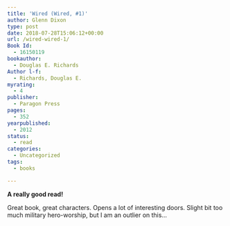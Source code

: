 ```yaml
---
title: 'Wired (Wired, #1)'
author: Glenn Dixon
type: post
date: 2018-07-28T15:06:12+00:00
url: /wired-wired-1/
Book Id:
  - 16150119
bookauthor:
  - Douglas E. Richards
Author l-f:
  - Richards, Douglas E.
myrating:
  - 4
publisher:
  - Paragon Press
pages:
  - 352
yearpublished:
  - 2012
status:
  - read
categories:
  - Uncategorized
tags:
  - books

---
```

**A really good read!**

Great book, great characters. Opens a lot of interesting doors. Slight bit too much military hero-worship, but I am an outlier on this&#8230;